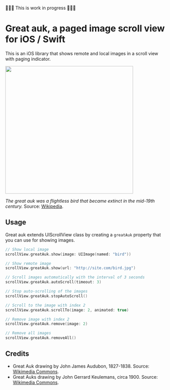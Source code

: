 🔨🔨🔨 This is work in progress 🔨🔨🔨


# Great auk, a paged image scroll view for iOS / Swift

This is an iOS library that shows remote and local images in a scroll view with paging indicator.

<img src='https://raw.githubusercontent.com/evgenyneu/GreatAuk/master/Graphics/Drawings/Great_auk_with_juvenile.jpg' width='400'>

*The great auk was a flightless bird that became extinct in the mid-19th century.*
Source: [Wikipedia](https://en.wikipedia.org/wiki/Great_auk).

## Usage

Great auk extends UIScrollView class by creating a `greatAuk` property that you can use for showing images.

```Swift
// Show local image
scrollView.greatAuk.show(image: UIImage(named: "bird"))

// Show remote image
scrollView.greatAuk.show(url: "http://site.com/bird.jpg")

// Scroll images automatically with the interval of 3 seconds
scrollView.greatAuk.autoScroll(timeout: 3)

// Stop auto-scrolling of the images
scrollView.greatAuk.stopAutoScroll()

// Scroll to the image with index 2
scrollView.greatAuk.scrollTo(image: 2, animated: true)

// Remove image with index 2
scrollView.greatAuk.remove(image: 2)

// Remove all images
scrollView.greatAuk.removeAll()
```


## Credits

* Great Auk drawing by John James Audubon, 1827-1838. Source: [Wikimedia Commons](https://commons.wikimedia.org/wiki/File:341_Great_Auk.jpg).
* Great Auks drawing by John Gerrard Keulemans, circa 1900. Source: [Wikimedia Commons](https://commons.wikimedia.org/wiki/File:Great_auk_with_juvenile.jpg).
